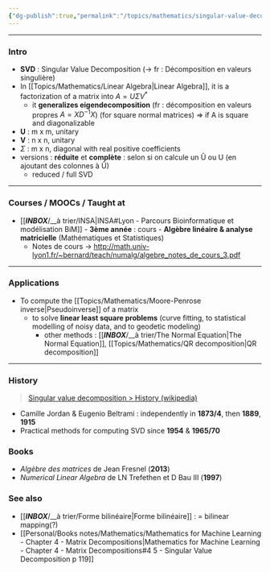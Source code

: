 ```yaml
---
{"dg-publish":true,"permalink":"/topics/mathematics/singular-value-decomposition/"}
---
```


<!--
Note créée le 15 novembre 2013, vide ...
-->

---
### Intro
- **SVD** : Singular Value Decomposition (-> fr : Décomposition en valeurs singulière)
- In [[Topics/Mathematics/Linear Algebra|Linear Algebra]], it is a factorization of a matrix into $A=U\Sigma V^*$
	- it **generalizes eigendecomposition** (fr : décomposition en valeurs propres $A=XD^{-1}X$) (for square normal matrices) => if A is square and diagonalizable
- **U** : m x m, unitary
- **V** : n x n, unitary
- $\Sigma$ : m x n, diagonal with real positive coefficients
- versions : **réduite** et **complète** : selon si on calcule un Û ou U (en ajoutant des colonnes à Û)
	- reduced / full SVD

---
### Courses / MOOCs / Taught at
- [[___INBOX___/__à trier/INSA|INSA#Lyon - Parcours Bioinformatique et modélisation BiM]] - **3ème année** : cours - **Algèbre linéaire & analyse matricielle** (Mathématiques et Statistiques)
	- Notes de cours -> http://math.univ-lyon1.fr/~bernard/teach/numalg/algebre_notes_de_cours_3.pdf

---
### Applications
- To compute the [[Topics/Mathematics/Moore-Penrose inverse|Pseudoinverse]] of a matrix
	- to solve **linear least square problems** (curve fitting, to statistical modelling of noisy data, and to geodetic modeling)
		- other methods : [[___INBOX___/__à trier/The Normal Equation|The Normal Equation]], [[Topics/Mathematics/QR decomposition|QR decomposition]]

---
### History
> [Singular value decomposition > History (wikipedia)](https://en.wikipedia.org/wiki/Singular_value_decomposition#History)
- Camille Jordan & Eugenio Beltrami : independently in **1873/4**, then **1889**, **1915**
- Practical methods for computing SVD since **1954** & **1965/70**

### Books
- *Algèbre des matrices* de Jean Fresnel (**2013**)
- *Numerical Linear Algebra* de LN Trefethen et D Bau III (**1997**)

### See also
- [[___INBOX___/__à trier/Forme bilinéaire|Forme bilinéaire]] : = bilinear mapping(?)
- [[Personal/Books notes/Mathematics/Mathematics for Machine Learning - Chapter 4 - Matrix Decompositions|Mathematics for Machine Learning - Chapter 4 - Matrix Decompositions#4 5 - Singular Value Decomposition p 119]]
